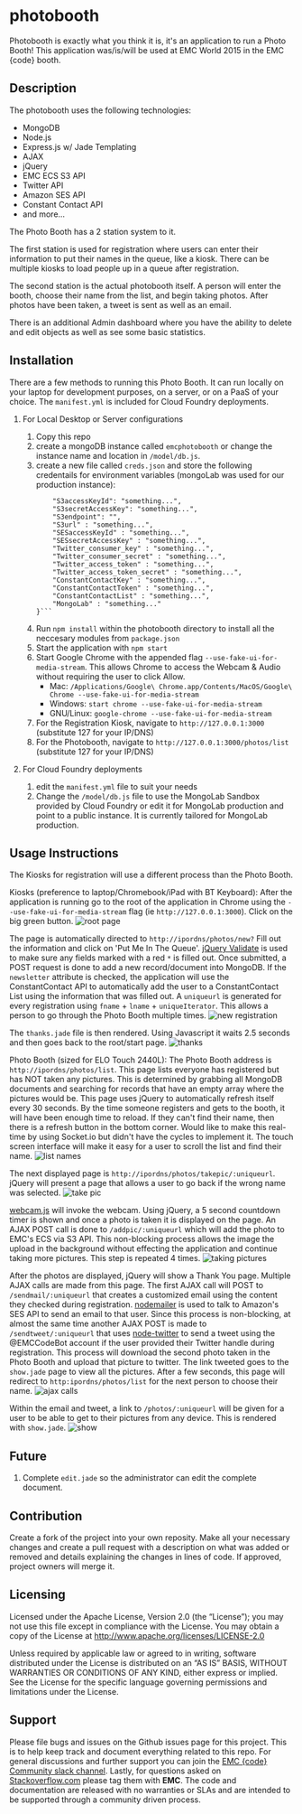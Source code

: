 photobooth
======================
Photobooth is exactly what you think it is, it's an application to run a Photo Booth! This application was/is/will be used at EMC World 2015 in the EMC {code} booth. 

## Description
The photobooth uses the following technologies:
- MongoDB
- Node.js
- Express.js w/ Jade Templating
- AJAX
- jQuery
- EMC ECS S3 API
- Twitter API
- Amazon SES API
- Constant Contact API
- and more...

The Photo Booth has a 2 station system to it. 

The first station is used for registration where users can enter their information to put their names in the queue, like a kiosk. There can be multiple kiosks to load people up in a queue after registration.

The second station is the actual photobooth itself. A person will enter the booth, choose their name from the list, and begin taking photos. After photos have been taken, a tweet is sent as well as an email.

There is an additional Admin dashboard where you have the ability to delete and edit objects as well as see some basic statistics.

## Installation
There are a few methods to running this Photo Booth. It can run locally on your laptop for development purposes, on a server, or on a PaaS of your choice. The `manifest.yml` is included for Cloud Foundry deployments.

1. For Local Desktop or Server configurations
    1. Copy this repo
    2. create a mongoDB instance called `emcphotobooth` or change the instance name and location in `/model/db.js`.
    3. create a new file called `creds.json` and store the following credentails for environment variables (mongoLab was used for our production instance):
        ```{ 
            "S3accessKeyId": "something...",
            "S3secretAccessKey": "something...",
            "S3endpoint": "",
            "S3url" : "something...",
            "SESaccessKeyId" : "something...",
            "SESsecretAccessKey" : "something...",
            "Twitter_consumer_key" : "something...",
            "Twitter_consumer_secret" : "something...",
            "Twitter_access_token" : "something...",
            "Twitter_access_token_secret" : "something...",
            "ConstantContactKey" : "something...",
            "ConstantContactToken" : "something...",
            "ConstantContactList" : "something...",
            "MongoLab" : "something..."
        }```
    4. Run `npm install` within the photobooth directory to install all the neccesary modules from `package.json`
    5. Start the application with `npm start`
    6. Start Google Chrome with the appended flag `--use-fake-ui-for-media-stream`. This allows Chrome to access the Webcam & Audio without requiring the user to click Allow.
        - Mac: `/Applications/Google\ Chrome.app/Contents/MacOS/Google\ Chrome --use-fake-ui-for-media-stream`
        - Windows: `start chrome --use-fake-ui-for-media-stream`
        - GNU/Linux: `google-chrome --use-fake-ui-for-media-stream` 
    7. For the Registration Kiosk, navigate to `http://127.0.0.1:3000` (substitute 127 for your IP/DNS)
    8. For the Photobooth, navigate to `http://127.0.0.1:3000/photos/list` (substitute 127 for your IP/DNS)

2. For Cloud Foundry deployments
    1. edit the `manifest.yml` file to suit your needs
    2. Change the `/model/db.js` file to use the MongoLab Sandbox provided by Cloud Foundry or edit it for MongoLab production and point to a public instance. It is currently tailored for MongoLab production.

## Usage Instructions
The Kiosks for registration will use a different process than the Photo Booth.

Kiosks (preference to laptop/Chromebook/iPad with BT Keyboard):
After the application is running go to the root of the application in Chrome using the `--use-fake-ui-for-media-stream` flag (ie `http://127.0.0.1:3000`). Click on the big green button.
![root page](https://s3.amazonaws.com/kennyonetime/emc_photobooth_01.png)

The page is automatically directed to `http://ipordns/photos/new?` Fill out the information and click on 'Put Me In The Queue'. [jQuery Validate](https://github.com/jzaefferer/jquery-validation) is used to make sure any fields marked with a red `*` is filled out. Once submitted, a POST request is done to add a new record/document into MongoDB. If the `newsletter` attribute is checked, the application will use the ConstantContact API to automatically add the user to a ConstantContact List using the information that was filled out. A `uniqueurl` is generated for every registration using `fname` + `lname` + `uniqueIterator`. This allows a person to go through the Photo Booth multiple times.
![new registration](https://s3.amazonaws.com/kennyonetime/emc_photobooth_02.png)

The `thanks.jade` file is then rendered. Using Javascript it waits 2.5 seconds and then goes back to the root/start page.
![thanks](https://s3.amazonaws.com/kennyonetime/emc_photobooth_03.png)

Photo Booth (sized for ELO Touch 2440L):
The Photo Booth address is `http://ipordns/photos/list`. This page lists everyone has registered but has NOT taken any pictures. This is determined by grabbing all MongoDB documents and searching for records that have an empty array where the pictures would be. This page uses jQuery to automatically refresh itself every 30 seconds. By the time someone registers and gets to the booth, it will have been enough time to reload. If they can't find their name, then there is a refresh button in the bottom corner. Would like to make this real-time by using Socket.io but didn't have the cycles to implement it. The touch screen interface will make it easy for a user to scroll the list and find their name.
![list names](https://s3.amazonaws.com/kennyonetime/emc_photobooth_04.png)

The next displayed page is `http://ipordns/photos/takepic/:uniqueurl`. jQuery will present a page that allows a user to go back if the wrong name was selected.
![take pic](https://s3.amazonaws.com/kennyonetime/emc_photobooth_05.png)

[webcam.js](https://github.com/jhuckaby/webcamjs) will invoke the webcam. Using jQuery, a 5 second countdown timer is shown and once a photo is taken it is displayed on the page. An AJAX POST call is done to `/addpic/:uniqueurl` which will add the photo to EMC's ECS via S3 API. This non-blocking process allows the image the upload in the background without effecting the application and continue taking more pictures. This step is repeated 4 times.
![taking pictures](https://s3.amazonaws.com/kennyonetime/emc_photobooth_06.png)

After the photos are displayed, jQuery will show a Thank You page. Multiple AJAX calls are made from this page. The first AJAX call will POST to `/sendmail/:uniqueurl` that creates a customized email using the content they checked during registration. [nodemailer](https://github.com/andris9/Nodemailer) is used to talk to Amazon's SES API to send an email to that user. Since this process is non-blocking, at almost the same time another AJAX POST is made to `/sendtweet/:uniqueurl` that uses [node-twitter](https://github.com/desmondmorris/node-twitter) to send a tweet using the @EMCCodeBot account if the user provided their Twitter handle during registration. This process will download the second photo taken in the Photo Booth and upload that picture to twitter. The link tweeted goes to the `show.jade` page to view all the pictures. After a few seconds, this page will redirect to `http:ipordns/photos/list` for the next person to choose their name.
![ajax calls](https://s3.amazonaws.com/kennyonetime/emc_photobooth_07.png)

Within the email and tweet, a link to `/photos/:uniqueurl` will be given for a user to be able to get to their pictures from any device. This is rendered with `show.jade`.
![show](https://s3.amazonaws.com/kennyonetime/emc_photobooth_08.png)

## Future
1. Complete `edit.jade` so the administrator can edit the complete document. 

## Contribution
Create a fork of the project into your own reposity. Make all your necessary changes and create a pull request with a description on what was added or removed and details explaining the changes in lines of code. If approved, project owners will merge it.

Licensing
---------
Licensed under the Apache License, Version 2.0 (the “License”); you may not use this file except in compliance with the License. You may obtain a copy of the License at <http://www.apache.org/licenses/LICENSE-2.0>

Unless required by applicable law or agreed to in writing, software distributed under the License is distributed on an “AS IS” BASIS, WITHOUT WARRANTIES OR CONDITIONS OF ANY KIND, either express or implied. See the License for the specific language governing permissions and limitations under the License.

Support
-------
Please file bugs and issues on the Github issues page for this project. This is to help keep track and document everything related to this repo. For general discussions and further support you can join the [EMC {code} Community slack channel](http://community.emccode.com/). Lastly, for questions asked on [Stackoverflow.com](https://stackoverflow.com) please tag them with **EMC**. The code and documentation are released with no warranties or SLAs and are intended to be supported through a community driven process.
